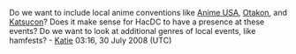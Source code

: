Do we want to include local anime conventions like [Anime
USA](http://www.animeusa.org/), [Otakon](http://www.otakon.com/), and
[Katsucon](http://www.katsucon.com/)? Does it make sense for HacDC to
have a presence at these events? Do we want to look at additional genres
of local events, like hamfests? - [Katie](User:Katie) 03:16,
30 July 2008 (UTC)
